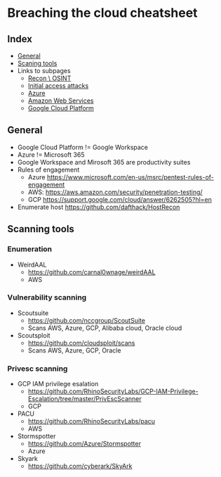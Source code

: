 # Breaching the cloud cheatsheet
## Index
* [General](#General)
* [Scaning tools](#Scanning-tools)
* Links to subpages
  * [Recon \ OSINT](recon.md)
  * [Initial access attacks](initial-access-attacks.md)
  * [Azure](azure/readme.md)
  * [Amazon Web Services](aws/readme.md)
  * [Google Cloud Platform](gcb/readme.md)

## General
- Google Cloud Platform != Google Workspace
- Azure != Microsoft 365
- Google Workspace and Mirosoft 365 are productivity suites
- Rules of engagement 
  - Azure https://www.microsoft.com/en-us/msrc/pentest-rules-of-engagement
  - AWS: https://aws.amazon.com/security/penetration-testing/
  - GCP  https://support.google.com/cloud/answer/6262505?hl=en
- Enumerate host https://github.com/dafthack/HostRecon

## Scanning tools
### Enumeration
- WeirdAAL
  - https://github.com/carnal0wnage/weirdAAL
  - AWS

### Vulnerability scanning
- Scoutsuite
  - https://github.com/nccgroup/ScoutSuite
  - Scans AWS, Azure, GCP, Alibaba cloud, Oracle cloud
- Scoutsploit
  - https://github.com/cloudsploit/scans
  - Scans AWS, Azure, GCP, Oracle

### Privesc scanning
- GCP IAM privilege esalation
  - https://github.com/RhinoSecurityLabs/GCP-IAM-Privilege-Escalation/tree/master/PrivEscScanner
  - GCP
- PACU
  - https://github.com/RhinoSecurityLabs/pacu
  - AWS 
- Stormspotter
  - https://github.com/Azure/Stormspotter
  - Azure
- Skyark
  - https://github.com/cyberark/SkyArk
